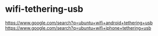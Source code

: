 # wifi-tethering-usb
https://www.google.com/search?q=ubuntu+wifi+android+tethering+usb https://www.google.com/search?q=ubuntu+wifi+iphone+tethering+usb
